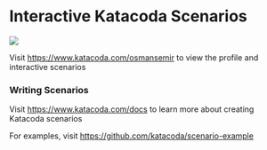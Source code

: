 # Interactive Katacoda Scenarios

[![](http://shields.katacoda.com/katacoda/osmansemir/count.svg)](https://www.katacoda.com/osmansemir "Get your profile on Katacoda.com")

Visit https://www.katacoda.com/osmansemir to view the profile and interactive scenarios

### Writing Scenarios
Visit https://www.katacoda.com/docs to learn more about creating Katacoda scenarios

For examples, visit https://github.com/katacoda/scenario-example
